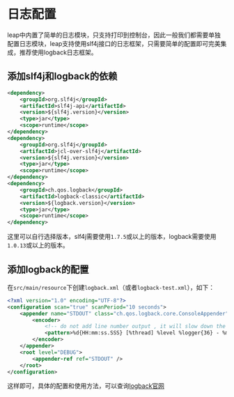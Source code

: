 # 日志配置

leap中内置了简单的日志模块，只支持打印到控制台，因此一般我们都需要单独配置日志模块，leap支持使用slf4j接口的日志框架，只需要简单的配置即可完美集成，推荐使用logback日志框架。

## 添加slf4j和logback的依赖

```xml
<dependency>
    <groupId>org.slf4j</groupId>
    <artifactId>slf4j-api</artifactId>
    <version>${slf4j.version}</version>
    <type>jar</type>
    <scope>runtime</scope>
</dependency>
<dependency>
    <groupId>org.slf4j</groupId>
    <artifactId>jcl-over-slf4j</artifactId>
    <version>${slf4j.version}</version>
    <type>jar</type>
    <scope>runtime</scope>
</dependency>
<dependency>
    <groupId>ch.qos.logback</groupId>
    <artifactId>logback-classic</artifactId>
    <version>${logback.version}</version>
    <type>jar</type>
    <scope>runtime</scope>
</dependency>
```

这里可以自行选择版本，slf4j需要使用`1.7.5`或以上的版本，logback需要使用`1.0.13`或以上的版本。

## 添加logback的配置

在`src/main/resource`下创建`logback.xml`（或者`logback-test.xml`），如下：

```xml
<?xml version="1.0" encoding="UTF-8"?>
<configuration scan="true" scanPeriod="10 seconds">
    <appender name="STDOUT" class="ch.qos.logback.core.ConsoleAppender">
        <encoder>
            <!-- do not add line number output , it will slow down the execution speed -->
            <pattern>%d{HH:mm:ss.SSS} [%thread] %level %logger{36} - %msg%n</pattern>
        </encoder>
    </appender>
    <root level="DEBUG">
        <appender-ref ref="STDOUT" />
    </root>
</configuration>
```

这样即可，具体的配置和使用方法，可以查询[logback官网](http://logback.qos.ch/)